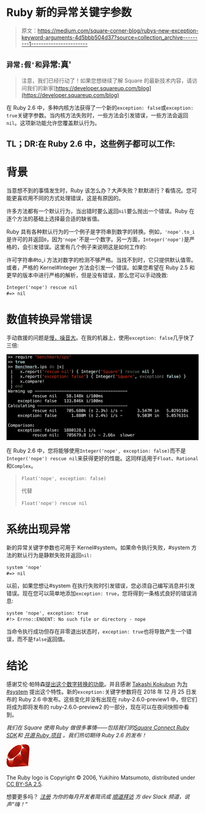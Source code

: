 # Ruby 新的异常关键字参数

> 原文：<https://medium.com/square-corner-blog/rubys-new-exception-keyword-arguments-4d5bbb504d37?source=collection_archive---------1----------------------->

## `异常:假'和`异常:真'

> 注意，我们已经行动了！如果您想继续了解 Square 的最新技术内容，请访问我们的新家[https://developer.squareup.com/blog](https://developer.squareup.com/blog)

在 Ruby 2.6 中，多种内核方法获得了一个新的`exception: false`或`exception: true`关键字参数。当内核方法失败时，一些方法会引发错误，一些方法会返回`nil`。这项新功能允许您覆盖默认行为。

## TL；DR:在 Ruby 2.6 中，这些例子都可以工作:

# 背景

当意想不到的事情发生时，Ruby 该怎么办？大声失败？默默进行？看情况。您可能更喜欢用不同的方式处理错误，这是有原因的。

许多方法都有一个默认行为，当出错时要么返回`nil`要么抛出一个错误。Ruby 在逐个方法的基础上选择最合适的缺省值。

Ruby 具有各种默认行为的一个例子是字符串到数字的转换。例如，`'nope'.to_i`是许可的并返回`0`，因为`'nope'`不是一个数字。另一方面，`Integer('nope')`是严格的，会引发错误。这里有几个例子来说明这是如何工作的:

许可字符串#to_i 方法对数字的检测不够严格。当找不到时，它只提供默认值零。或者，严格的 Kernel#Integer 方法会引发一个错误。如果您希望在 Ruby 2.5 和更早的版本中进行严格的解析，但是没有错误，那么您可以手动挽救:

```
Integer('nope') rescue nil
#=> nil
```

# 数值转换异常错误

手动救援的问题是[慢，噪音大](https://bugs.ruby-lang.org/issues/12732#note-6)。在我的机器上，使用`exception: false`几乎快了三倍:

![](img/8c19cc387ceef1341983d870f5fd9fb9.png)

在 Ruby 2.6 中，您将能够使用`Integer('nope', exception: false)`而不是`Integer('nope') rescue nil`来获得更好的性能。这同样适用于`Float`、`Rational`和`Complex`。

> `Float('nope', exception: false)`
> 
> 代替
> 
> `Float('nope') rescue nil`

# 系统出现异常

新的异常关键字参数也可用于 Kernel#system。如果命令执行失败，#system 方法的默认行为是静默失败并返回`nil:`

```
system 'nope'
#=> nil
```

以前，如果您想让#system 在执行失败时引发错误，您必须自己编写消息并引发错误。现在您可以简单地添加`exception: true`，您将得到一条格式良好的错误消息:

```
system 'nope', exception: true
#!> Errno::ENOENT: No such file or directory - nope
```

当命令执行成功但存在非零退出状态时，`exception: true`也将导致产生一个错误，而不是`false`返回值。

# 结论

感谢艾伦·帕特森[提出这个数字转换的功能](https://bugs.ruby-lang.org/issues/12732)。并且感谢 [Takashi Kokubun](https://bugs.ruby-lang.org/users/10073) 为[为#system](https://bugs.ruby-lang.org/issues/14386) 提出这个特性。新的`exception:`关键字参数将在 2018 年 12 月 25 日发布的 Ruby 2.6 中发布。这些变化并没有出现在 ruby-2.6.0-preview1 中，但它们将成为即将发布的 ruby-2.6.0-preview2 的一部分，现在可以在夜间快照中看到。

*我们在 Square 使用 Ruby 做很多事情——包括我们的*[*Square Connect Ruby SDK*](https://github.com/square/connect-ruby-sdk#readme)*和* [*开源 Ruby 项目*](https://github.com/square?language=ruby) *。我们热切期待 Ruby 2.6 的发布！*

![](img/4a5cbd27e651a30316221c83a98144bf.png)

The Ruby logo is Copyright © 2006, Yukihiro Matsumoto, distributed under [CC BY-SA 2.5](https://creativecommons.org/licenses/by-sa/2.5).

想要更多吗？ [*注册*](https://www.workwithsquare.com/developer-newsletter.html?channel=Online%20Social&sqmethod=Blog) *为你的每月开发者简讯或* [*顺道拜访*](https://squ.re/2Hks3YE) *方 dev Slack 频道，说声“嗨！”*